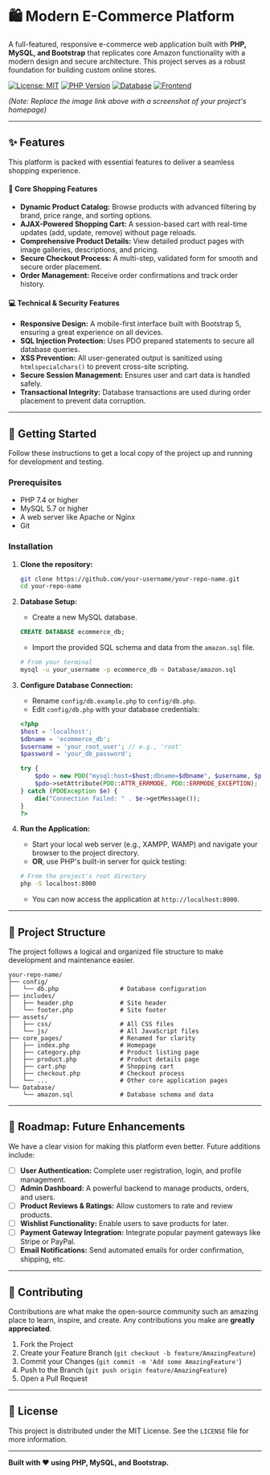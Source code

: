 # 🛍️ Modern E-Commerce Platform

A full-featured, responsive e-commerce web application built with **PHP, MySQL, and Bootstrap** that replicates core Amazon functionality with a modern design and secure architecture. This project serves as a robust foundation for building custom online stores.

[![License: MIT](https://img.shields.io/badge/License-MIT-yellow.svg)](https://opensource.org/licenses/MIT)
[![PHP Version](https://img.shields.io/badge/PHP-7.4%2B-blue.svg)](https://www.php.net/)
[![Database](https://img.shields.io/badge/Database-MySQL-orange.svg)](https://www.mysql.com/)
[![Frontend](https://img.shields.io/badge/Frontend-Bootstrap%205-purple.svg)](https://getbootstrap.com/)


*(Note: Replace the image link above with a screenshot of your project's homepage)*

---

## ✨ Features

This platform is packed with essential features to deliver a seamless shopping experience.

#### 🛒 Core Shopping Features
- **Dynamic Product Catalog:** Browse products with advanced filtering by brand, price range, and sorting options.
- **AJAX-Powered Shopping Cart:** A session-based cart with real-time updates (add, update, remove) without page reloads.
- **Comprehensive Product Details:** View detailed product pages with image galleries, descriptions, and pricing.
- **Secure Checkout Process:** A multi-step, validated form for smooth and secure order placement.
- **Order Management:** Receive order confirmations and track order history.

#### 💻 Technical & Security Features
- **Responsive Design:** A mobile-first interface built with Bootstrap 5, ensuring a great experience on all devices.
- **SQL Injection Protection:** Uses PDO prepared statements to secure all database queries.
- **XSS Prevention:** All user-generated output is sanitized using `htmlspecialchars()` to prevent cross-site scripting.
- **Secure Session Management:** Ensures user and cart data is handled safely.
- **Transactional Integrity:** Database transactions are used during order placement to prevent data corruption.

---

## 🚀 Getting Started

Follow these instructions to get a local copy of the project up and running for development and testing.

### Prerequisites

- PHP 7.4 or higher
- MySQL 5.7 or higher
- A web server like Apache or Nginx
- Git

### Installation

1.  **Clone the repository:**
    ```bash
    git clone https://github.com/your-username/your-repo-name.git
    cd your-repo-name
    ```

2.  **Database Setup:**
    - Create a new MySQL database.
    ```sql
    CREATE DATABASE ecommerce_db;
    ```
    - Import the provided SQL schema and data from the `amazon.sql` file.
    ```bash
    # From your terminal
    mysql -u your_username -p ecommerce_db < Database/amazon.sql
    ```

3.  **Configure Database Connection:**
    - Rename `config/db.example.php` to `config/db.php`.
    - Edit `config/db.php` with your database credentials:
    ```php
    <?php
    $host = 'localhost';
    $dbname = 'ecommerce_db';
    $username = 'your_root_user'; // e.g., 'root'
    $password = 'your_db_password';
    
    try {
        $pdo = new PDO("mysql:host=$host;dbname=$dbname", $username, $password);
        $pdo->setAttribute(PDO::ATTR_ERRMODE, PDO::ERRMODE_EXCEPTION);
    } catch (PDOException $e) {
        die("Connection failed: " . $e->getMessage());
    }
    ?>
    ```

4.  **Run the Application:**
    - Start your local web server (e.g., XAMPP, WAMP) and navigate your browser to the project directory.
    - **OR**, use PHP's built-in server for quick testing:
    ```bash
    # From the project's root directory
    php -S localhost:8000
    ```
    - You can now access the application at `http://localhost:8000`.

---

## 📁 Project Structure

The project follows a logical and organized file structure to make development and maintenance easier.

```
your-repo-name/
├── config/
│   └── db.php                 # Database configuration
├── includes/
│   ├── header.php             # Site header
│   └── footer.php             # Site footer
├── assets/
│   ├── css/                   # All CSS files
│   └── js/                    # All JavaScript files
├── core_pages/                # Renamed for clarity
│   ├── index.php              # Homepage
│   ├── category.php           # Product listing page
│   ├── product.php            # Product details page
│   ├── cart.php               # Shopping cart
│   ├── checkout.php           # Checkout process
│   └── ...                    # Other core application pages
└── Database/
    └── amazon.sql             # Database schema and data
```

---

## 🔮 Roadmap: Future Enhancements

We have a clear vision for making this platform even better. Future additions include:

- [ ] **User Authentication:** Complete user registration, login, and profile management.
- [ ] **Admin Dashboard:** A powerful backend to manage products, orders, and users.
- [ ] **Product Reviews & Ratings:** Allow customers to rate and review products.
- [ ] **Wishlist Functionality:** Enable users to save products for later.
- [ ] **Payment Gateway Integration:** Integrate popular payment gateways like Stripe or PayPal.
- [ ] **Email Notifications:** Send automated emails for order confirmation, shipping, etc.

---

## 🤝 Contributing

Contributions are what make the open-source community such an amazing place to learn, inspire, and create. Any contributions you make are **greatly appreciated**.

1.  Fork the Project
2.  Create your Feature Branch (`git checkout -b feature/AmazingFeature`)
3.  Commit your Changes (`git commit -m 'Add some AmazingFeature'`)
4.  Push to the Branch (`git push origin feature/AmazingFeature`)
5.  Open a Pull Request

---

## 📄 License

This project is distributed under the MIT License. See the `LICENSE` file for more information.

---

**Built with ❤️ using PHP, MySQL, and Bootstrap.**
